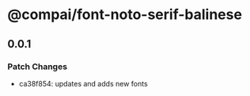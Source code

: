 # @compai/font-noto-serif-balinese

## 0.0.1
### Patch Changes

- ca38f854: updates and adds new fonts
